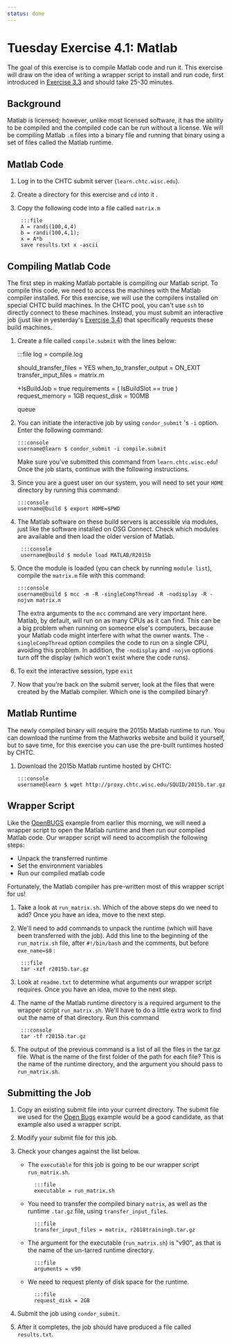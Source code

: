 ```yaml
---
status: done
---
```


<style type="text/css"> pre em { font-style: normal; background-color: yellow; } pre strong { font-style: normal; font-weight: bold; color: #008; } </style>

Tuesday Exercise 4.1: Matlab
==============================

The goal of this exercise is to compile Matlab code and run it. This exercise will draw on the idea of writing a wrapper script to install and run code, first introduced in [Exercise 3.3](/materials/day2/part3-ex3-wrapper) and should take 25-30 minutes.

Background
----------

Matlab is licensed; however, unlike most licensed software, it has the ability to be compiled and the compiled code can be run without a license. We will be compiling Matlab `.m` files into a binary file and running that binary using a set of files called the Matlab runtime.

Matlab Code
-----------

1. Log in to the CHTC submit server (`learn.chtc.wisc.edu`).
1. Create a directory for this exercise and `cd` into it . 
1. Copy the following code into a file called `matrix.m` 

		:::file
		A = randi(100,4,4)
		b = randi(100,4,1);
		x = A*b
		save results.txt x -ascii

Compiling Matlab Code
---------------------

The first step in making Matlab portable is compiling our Matlab script.
To compile this code, we need to access the machines with the Matlab compiler installed.
For this exercise, we will use the compilers installed on special CHTC build machines.
In the CHTC pool, you can't use `ssh` to directly connect to these machines.
Instead, you must submit an interactive job (just like in yesterday's [Exercise 3.4](/materials/day2/part3-ex4-prepackaged)) that
specifically requests these build machines.

1.   Create a file called `compile.submit` with the lines below: 

		:::file
		log = compile.log

		should_transfer_files = YES
		when_to_transfer_output = ON_EXIT
		transfer_input_files = matrix.m

		+IsBuildJob = true
		requirements = ( IsBuildSlot == true )
		request_memory = 1GB
		request_disk = 100MB 

		queue

1.  You can initiate the interactive job by using `condor_submit` 's `-i` option. Enter the following command: 

		:::console
		username@learn $ condor_submit -i compile.submit

	Make sure you've submitted this command from `learn.chtc.wisc.edu`! Once the job starts, continue with the following instructions.

1.  Since you are a guest user on our system, you will need to set your `HOME` directory by running this command: 

		:::console
		username@build $ export HOME=$PWD

1. The Matlab software on these build servers is accessible via modules, just like the software installed on OSG Connect. Check which modules are available and then load the older version of Matlab. 

		:::console 
		username@build $ module load MATLAB/R2015b

1.  Once the module is loaded (you can check by running `module list`), compile the `matrix.m` file with this command: 

		:::console
		username@build $ mcc -m -R -singleCompThread -R -nodisplay -R -nojvm matrix.m

	The extra arguments to the `mcc` command are very important here. Matlab, by default, will run on as many CPUs as it can find. This can be a big problem  when running on someone else's computers, because your Matlab code might interfere with what the owner wants. The `-singleCompThread` option  compiles the code to run on a single CPU, avoiding this problem. In addition, the `-nodisplay` and `-nojvm` options turn off the display (which won't exist  where the code runs). 

1.  To exit the interactive session, type `exit`

1.  Now that you're back on the submit server, look at the files that were created by the Matlab compiler. Which one is the compiled binary?

Matlab Runtime
--------------

The newly compiled binary will require the 2015b Matlab runtime to run. You can download the runtime from the Mathworks website and build it yourself, but to save time, for this exercise you can use the pre-built runtimes hosted by CHTC.

1.  Download the 2015b Matlab runtime hosted by CHTC: 

		:::console
		username@learn $ wget http://proxy.chtc.wisc.edu/SQUID/2015b.tar.gz 

Wrapper Script
--------------

Like the [OpenBUGS](/materials/day2/part3-ex4-prepackaged) example from earlier this morning, we will need a wrapper script to open the Matlab runtime and then run our compiled Matlab code. Our wrapper script will need to accomplish the following steps:

-   Unpack the transferred runtime
-   Set the environment variables
-   Run our compiled matlab code

Fortunately, the Matlab compiler has pre-written most of this wrapper script for us!

1.  Take a look at `run_matrix.sh`. Which of the above steps do we need to add? Once you have an idea, move to the next step.

1. We'll need to add commands to unpack the runtime (which will have been transferred with the job). Add this line to the beginning of the `run_matrix.sh` file, after `#!/bin/bash` and the comments, but before `exe_name=$0` : 

		:::file
		tar -xzf r2015b.tar.gz

1. Look at `readme.txt` to determine what arguments our wrapper script requires. Once you have an idea, move to the next step.

1. The name of the Matlab runtime directory is a required argument to the wrapper script `run_matrix.sh`. We'll have to do a little extra work to find out the name of that directory. Run this command

		:::console
		tar -tf r2015b.tar.gz

1. The output of the previous command is a list of all the files in the tar.gz file. What is the name of the first folder of the path for each file? This is the name of the runtime directory, and the argument you should pass to `run_matrix.sh`.  

Submitting the Job
------------------

1.  Copy an existing submit file into your current directory. The submit file we used for the [Open Bugs](/materials/day2/part3-ex4-prepackaged.md) example would be a good candidate, as that example also used a wrapper script. 

2. Modify your submit file for this job. 

3. Check your changes against the list below.
    * The `executable` for this job is going to be our wrapper script `run_matrix.sh`. 

			:::file
			executable = run_matrix.sh

	* You need to transfer the compiled binary `matrix`, as well as the runtime `.tar.gz` file, using `transfer_input_files`. 

			:::file
			transfer_input_files = matrix, r2018trainingb.tar.gz

	* The argument for the executable (`run_matrix.sh`) is "v90", as that is the name of the un-tarred runtime directory. 

			:::file
			arguments = v90

	* We need to request plenty of disk space for the runtime. 
	
			:::file
			request_disk = 2GB

1. Submit the job using `condor_submit`.  

1. After it completes, the job should have produced a file called `results.txt`.  


